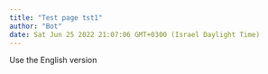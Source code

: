```yaml
---
title: "Test page tst1"
author: "Bot"
date: Sat Jun 25 2022 21:07:06 GMT+0300 (Israel Daylight Time)
---
```


Use the English version